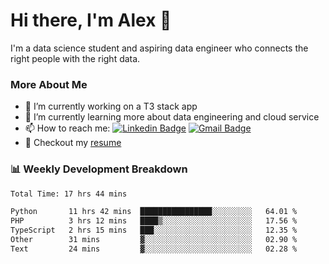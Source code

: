 # Hi there, I'm Alex  👋

I'm a data science student and aspiring data engineer who connects the right people with the right data. 

### More About Me

- 🔭 I’m currently working on a T3 stack app
- 🌱 I’m currently learning more about data engineering and cloud service
- 📫 How to reach me: [![Linkedin Badge](https://img.shields.io/badge/Alex%20Chen-blue?style=flat&logo=linkedin&labelColor=blue&link=https://www.linkedin.com/in/alex-chen-112523chen)](https://www.linkedin.com/in/alex-chen-112523chen/) [![Gmail Badge](https://img.shields.io/badge/-Alex%20Chen-c14438?style=flat&logo=Gmail&logoColor=white&link=mailto:itsalexchen@gmail.com)](mailto:itsalexchen@gmail.com)
- 📝 Checkout my [resume](https://112523chen.vercel.app/AlexChenResume.pdf)


### 📊 Weekly Development Breakdown
<!--START_SECTION:waka-->

```txt
Total Time: 17 hrs 44 mins

Python       11 hrs 42 mins  ████████████████░░░░░░░░░   64.01 %
PHP          3 hrs 12 mins   ████▒░░░░░░░░░░░░░░░░░░░░   17.56 %
TypeScript   2 hrs 15 mins   ███░░░░░░░░░░░░░░░░░░░░░░   12.35 %
Other        31 mins         ▓░░░░░░░░░░░░░░░░░░░░░░░░   02.90 %
Text         24 mins         ▓░░░░░░░░░░░░░░░░░░░░░░░░   02.28 %
```

<!--END_SECTION:waka-->
